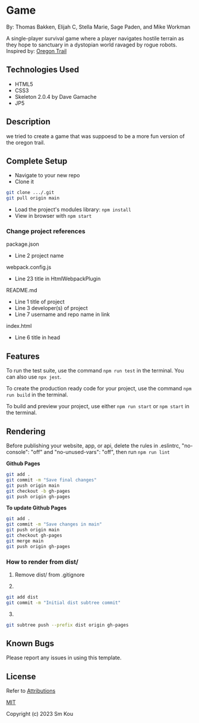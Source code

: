 # Game

By: Thomas Bakken, Elijah C, Stella Marie, Sage Paden, and Mike Workman

A single-player survival game where a player navigates hostile terrain as they hope to sanctuary in a dystopian world ravaged by rogue robots.
Inspired by: [Oregon Trail](https://www.youtube.com/watch?v=FfbGEP087HM)

## **Technologies Used**

- HTML5
- CSS3
- Skeleton 2.0.4 by Dave Gamache
- JP5

## **Description**
we tried to create a game that was suppoesd to be a more fun version of the oregon trail. 


## **Complete Setup**

- Navigate to your new repo
- Clone it

```bash
git clone .../.git
git pull origin main
```

- Load the project's modules library: ```npm install```
- View in browser with ```npm start```

### **Change project references**

package.json
- Line 2 project name

webpack.config.js
- Line 23 title in HtmlWebpackPlugin

README.md
- Line 1 title of project
- Line 3 developer(s) of project
- Line 7 username and repo name in link

index.html
- Line 6 title in head

## **Features**

To run the test suite, use the command ```npm run test``` in the terminal. You can also use ```npx jest```.

To create the production ready code for your project, use the command ```npm run build``` in the terminal.

To build and preview your project, use either ```npm run start``` or ```npm start``` in the terminal.

## **Rendering**

Before publishing your website, app, or api, delete the rules in .eslintrc, "no-console": "off" and "no-unused-vars": "off", then run ```npm run lint```

**Github Pages**

```bash
git add .
git commit -m "Save final changes"
git push origin main
git checkout -b gh-pages
git push origin gh-pages
```

**To update Github Pages**

```bash
git add .
git commit -m "Save changes in main"
git push origin main
git checkout gh-pages
git merge main
git push origin gh-pages
```

### **How to render from dist/**

1. Remove dist/ from .gitignore

2.  
```bash
git add dist
git commit -m "Initial dist subtree commit"
```

3.  
```bash
git subtree push --prefix dist origin gh-pages
```

## **Known Bugs**

Please report any issues in using this template.

## **License**

Refer to [Attributions](./attributions.md)

[MIT](https://choosealicense.com/licenses/mit/)

Copyright (c) 2023 Sm Kou
